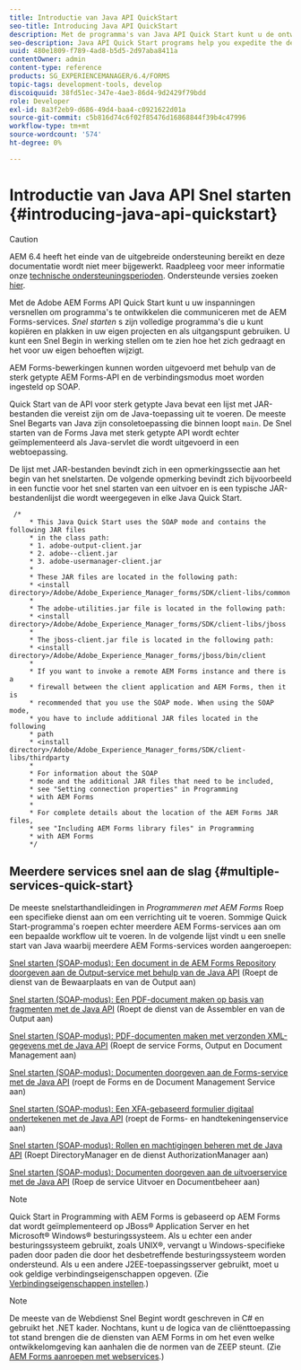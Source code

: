 ```yaml
---
title: Introductie van Java API QuickStart
seo-title: Introducing Java API QuickStart
description: Met de programma's van Java API Quick Start kunt u de ontwikkeling versnellen van programma's die met AEM Forms-services werken. U kunt de Java API Quick Start-programma's in uw project gebruiken als beginpunt en deze aanpassen.
seo-description: Java API Quick Start programs help you expedite the development of programs that interact with AEM Forms services. You can use the Java API Quick Start programs in your project as a starting point and customize it.
uuid: 480e1809-f789-4ad8-b5d5-2d97aba8411a
contentOwner: admin
content-type: reference
products: SG_EXPERIENCEMANAGER/6.4/FORMS
topic-tags: development-tools, develop
discoiquuid: 38fd51ec-347e-4ae3-86d4-9d2429f79bdd
role: Developer
exl-id: 8a3f2eb9-d686-49d4-baa4-c0921622d01a
source-git-commit: c5b816d74c6f02f85476d16868844f39b4c47996
workflow-type: tm+mt
source-wordcount: '574'
ht-degree: 0%

---
```


# Introductie van Java API Snel starten {#introducing-java-api-quickstart}

>[!CAUTION]
>
>AEM 6.4 heeft het einde van de uitgebreide ondersteuning bereikt en deze documentatie wordt niet meer bijgewerkt. Raadpleeg voor meer informatie onze [technische ondersteuningsperioden](https://helpx.adobe.com/support/programs/eol-matrix.html). Ondersteunde versies zoeken [hier](https://experienceleague.adobe.com/docs/).

Met de Adobe AEM Forms API Quick Start kunt u uw inspanningen versnellen om programma&#39;s te ontwikkelen die communiceren met de AEM Forms-services. *Snel starten* s zijn volledige programma&#39;s die u kunt kopiëren en plakken in uw eigen projecten en als uitgangspunt gebruiken. U kunt een Snel Begin in werking stellen om te zien hoe het zich gedraagt en het voor uw eigen behoeften wijzigt.

AEM Forms-bewerkingen kunnen worden uitgevoerd met behulp van de sterk getypte AEM Forms-API en de verbindingsmodus moet worden ingesteld op SOAP.

Quick Start van de API voor sterk getypte Java bevat een lijst met JAR-bestanden die vereist zijn om de Java-toepassing uit te voeren. De meeste Snel Begarts van Java zijn consoletoepassing die binnen loopt `main`. De Snel starten van de Forms Java met sterk getypte API wordt echter geïmplementeerd als Java-servlet die wordt uitgevoerd in een webtoepassing.

De lijst met JAR-bestanden bevindt zich in een opmerkingssectie aan het begin van het snelstarten. De volgende opmerking bevindt zich bijvoorbeeld in een functie voor het snel starten van een uitvoer en is een typische JAR-bestandenlijst die wordt weergegeven in elke Java Quick Start.

```as3
 /* 
     * This Java Quick Start uses the SOAP mode and contains the following JAR files 
     * in the class path: 
     * 1. adobe-output-client.jar 
     * 2. adobe--client.jar 
     * 3. adobe-usermanager-client.jar 
     * 
     * These JAR files are located in the following path: 
     * <install directory>/Adobe/Adobe_Experience_Manager_forms/SDK/client-libs/common 
     * 
     * The adobe-utilities.jar file is located in the following path: 
     * <install directory>/Adobe/Adobe_Experience_Manager_forms/SDK/client-libs/jboss 
     * 
     * The jboss-client.jar file is located in the following path: 
     * <install directory>/Adobe/Adobe_Experience_Manager_forms/jboss/bin/client 
     * 
     * If you want to invoke a remote AEM Forms instance and there is a 
     * firewall between the client application and AEM Forms, then it is  
     * recommended that you use the SOAP mode. When using the SOAP mode,  
     * you have to include additional JAR files located in the following  
     * path 
     * <install directory>/Adobe/Adobe_Experience_Manager_forms/SDK/client-libs/thirdparty 
     * 
     * For information about the SOAP  
     * mode and the additional JAR files that need to be included,  
     * see "Setting connection properties" in Programming  
     * with AEM Forms 
     * 
     * For complete details about the location of the AEM Forms JAR files,  
     * see "Including AEM Forms library files" in Programming  
     * with AEM Forms 
     */
```

## Meerdere services snel aan de slag {#multiple-services-quick-start}

De meeste snelstarthandleidingen in *Programmeren met AEM Forms* Roep een specifieke dienst aan om een verrichting uit te voeren. Sommige Quick Start-programma&#39;s roepen echter meerdere AEM Forms-services aan om een bepaalde workflow uit te voeren. In de volgende lijst vindt u een snelle start van Java waarbij meerdere AEM Forms-services worden aangeroepen:

[Snel starten (SOAP-modus): Een document in de AEM Forms Repository doorgeven aan de Output-service met behulp van de Java API](/help/forms/developing/output-service-java-api-quick.md#quick-start-soap-mode-passing-a-document-located-in-the-repository-to-the-output-service-using-the-java-api) (Roept de dienst van de Bewaarplaats en van de Output aan)

[Snel starten (SOAP-modus): Een PDF-document maken op basis van fragmenten met de Java API](/help/forms/developing/output-service-java-api-quick.md#quick-start-soap-mode-creating-a-pdf-document-based-on-fragments-using-the-java-api) (Roept de dienst van de Assembler en van de Output aan)

[Snel starten (SOAP-modus): PDF-documenten maken met verzonden XML-gegevens met de Java API](/help/forms/developing/forms-service-api-quick-starts.md#quick-start-soap-mode-creating-pdf-documents-with-submitted-xml-data-using-the-java-api) (Roept de service Forms, Output en Document Management aan)

[Snel starten (SOAP-modus): Documenten doorgeven aan de Forms-service met de Java API](/help/forms/developing/forms-service-api-quick-starts.md#quick-start-soap-mode-passing-documents-to-the-forms-service-using-the-java-api) (roept de Forms en de Document Management Service aan)

[Snel starten (SOAP-modus): Een XFA-gebaseerd formulier digitaal ondertekenen met de Java API](/help/forms/developing/signature-service-java-api-quick.md#quick-start-soap-mode-digitally-signing-a-xfa-based-form-using-the-java-api) (roept de Forms- en handtekeningenservice aan)

[Snel starten (SOAP-modus): Rollen en machtigingen beheren met de Java API](/help/forms/developing/user-manager-java-api-quick.md#quick-start-soap-mode-managing-roles-and-permissions-using-the-java-api) (Roept DirectoryManager en de dienst AuthorizationManager aan)

[Snel starten (SOAP-modus): Documenten doorgeven aan de uitvoerservice met de Java API](/help/forms/developing/output-service-java-api-quick.md#quick-start-soap-mode-passing-documents-to-the-output-service-using-the-java-api) (Roep de service Uitvoer en Documentbeheer aan)

>[!NOTE]
>
>Quick Start in Programming with AEM Forms is gebaseerd op AEM Forms dat wordt geïmplementeerd op JBoss® Application Server en het Microsoft® Windows® besturingssysteem. Als u echter een ander besturingssysteem gebruikt, zoals UNIX®, vervangt u Windows-specifieke paden door paden die door het desbetreffende besturingssysteem worden ondersteund. Als u een andere J2EE-toepassingsserver gebruikt, moet u ook geldige verbindingseigenschappen opgeven. (Zie [Verbindingseigenschappen instellen](/help/forms/developing/invoking-aem-forms-using-java.md#setting-connection-properties).)

>[!NOTE]
>
>De meeste van de Webdienst Snel Begint wordt geschreven in C# en gebruikt het .NET kader. Nochtans, kunt u de logica van de cliënttoepassing tot stand brengen die de diensten van AEM Forms in om het even welke ontwikkelomgeving kan aanhalen die de normen van de ZEEP steunt. (Zie [AEM Forms aanroepen met webservices](/help/forms/developing/invoking-aem-forms-using-web.md#invoking-aem-forms-using-web-services).)
